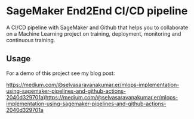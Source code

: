 # SageMaker End2End CI/CD pipeline
A CI/CD pipeline with SageMaker and Github that helps you to collaborate on a Machine Learning project on training, deployment, monitoring and continuous training.

## Usage
For a demo of this project see my blog post:

https://medium.com/@selvasaravanakumar.er/mlops-implementation-using-sagemaker-pipelines-and-github-actions-2040d329701a)https://medium.com/@selvasaravanakumar.er/mlops-implementation-using-sagemaker-pipelines-and-github-actions-2040d329701a
